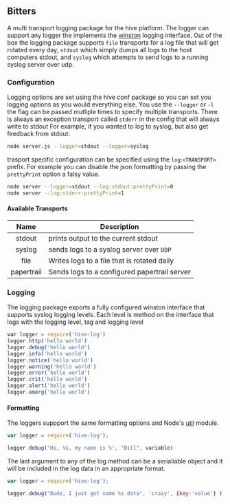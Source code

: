 ## Bitters
A multi transport logging package for the hive platform. The logger can support any logger the implements the [winston](https://www.npmjs.org/package/winston) logging interface. Out of the box the logging package supports `file` transports for a log file that will get rotated every day, `stdout` which simply dumps all logs to the host computers stdout, and `syslog` which attempts to send logs to a running syslog server over udp.

### Configuration

Logging options are set using the hive conf package so you can set you logging options as you would everything else. You use the `--logger` or `-l` the flag can be passed mutliple times to specify multiple transports. There is always an exception transport called `stderr` in the config that will always write to stdout For example, if you wanted to log to syslog, but also get feedback from stdout:

```sh
node server.js --logger=stdout --logger=syslog
```

trasport specific configuration can be specified using the `log`:`<TRANSPORT>` prefix. For example you can disable the json formatting by passing the `prettyPrint` option a falsy value.


```sh
node server --logger=stdout --log:stdout:prettyPrint=0
node server --log:stderr:prettyPrint=1
```

#### Available Transports

 Name | Description |
:------:|-----------|
stdout | prints output to the current stdout |
syslog | sends logs to a syslog server over `UDP` |
file | Writes logs to a file that is rotated daily |
papertrail | Sends logs to a configured papertrail server |

### Logging

The logging package exports a fully configured winston interface that supports syslog logging levels. Each level is method on the interface that logs with the logging level, tag and logging level


```js
var logger = require('hive-log')
logger.http('hello world')
logger.debug('hello world')
logger.info('hello world')
logger.notice('hello world')
logger.warning('hello world')
logger.error('hello world')
logger.crit('hello world')
logger.alert('hello world')
logger.emerg('hello world')
```

#### Formatting
The loggers suppport the same formatting options and Node's [util](http://nodejs.org/api/util.html#util_util_format_format) module.

```js
var logger = require('hive-log');

logger.debug('Hi, %s, my name is %', "Bill", variable)
```

The last argument to any of the log method can be a serialiable object and it will be included in the log data in an appropriate format.

```js
var logger = require('hive-log');

logger.debug("Dude, I just got some %s data", 'crazy', {key:'value'} )
```
